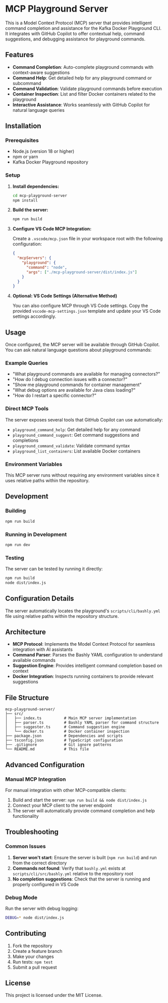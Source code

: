# MCP Playground Server

This is a Model Context Protocol (MCP) server that provides intelligent command completion and assistance for the Kafka Docker Playground CLI. It integrates with GitHub Copilot to offer contextual help, command suggestions, and debugging assistance for playground commands.

## Features

- **Command Completion**: Auto-complete playground commands with context-aware suggestions
- **Command Help**: Get detailed help for any playground command or subcommand  
- **Command Validation**: Validate playground commands before execution
- **Container Inspection**: List and filter Docker containers related to the playground
- **Interactive Assistance**: Works seamlessly with GitHub Copilot for natural language queries

## Installation

### Prerequisites

- Node.js (version 18 or higher)
- npm or yarn
- Kafka Docker Playground repository

### Setup

1. **Install dependencies:**
   ```bash
   cd mcp-playground-server
   npm install
   ```

2. **Build the server:**
   ```bash
   npm run build
   ```

3. **Configure VS Code MCP Integration:**
   
   Create a `.vscode/mcp.json` file in your workspace root with the following configuration:
   ```json
   {
     "mcpServers": {
       "playground": {
         "command": "node",
         "args": ["./mcp-playground-server/dist/index.js"]
       }
     }
   }
   ```

4. **Optional: VS Code Settings (Alternative Method)**
   
   You can also configure MCP through VS Code settings. Copy the provided `vscode-mcp-settings.json` template and update your VS Code settings accordingly.

## Usage

Once configured, the MCP server will be available through GitHub Copilot. You can ask natural language questions about playground commands:

### Example Queries

- "What playground commands are available for managing connectors?"
- "How do I debug connection issues with a connector?"
- "Show me playground commands for container management"
- "What debug options are available for Java class loading?"
- "How do I restart a specific connector?"

### Direct MCP Tools

The server exposes several tools that GitHub Copilot can use automatically:

- `playground_command_help`: Get detailed help for any command
- `playground_command_suggest`: Get command suggestions and completions  
- `playground_command_validate`: Validate command syntax
- `playground_list_containers`: List available Docker containers

### Environment Variables

This MCP server runs without requiring any environment variables since it uses relative paths within the repository.

## Development

### Building

```bash
npm run build
```

### Running in Development

```bash
npm run dev
```

### Testing

The server can be tested by running it directly:

```bash
npm run build
node dist/index.js
```

## Configuration Details

The server automatically locates the playground's `scripts/cli/bashly.yml` file using relative paths within the repository structure.

## Architecture

- **MCP Protocol**: Implements the Model Context Protocol for seamless integration with AI assistants
- **Command Parser**: Parses the Bashly YAML configuration to understand available commands
- **Suggestion Engine**: Provides intelligent command completion based on context
- **Docker Integration**: Inspects running containers to provide relevant suggestions

## File Structure

```
mcp-playground-server/
├── src/
│   ├── index.ts          # Main MCP server implementation
│   ├── parser.ts         # Bashly YAML parser for command structure
│   ├── suggester.ts      # Command suggestion engine
│   └── docker.ts         # Docker container inspection
├── package.json          # Dependencies and scripts
├── tsconfig.json         # TypeScript configuration
├── .gitignore            # Git ignore patterns
└── README.md             # This file
```

## Advanced Configuration

### Manual MCP Integration

For manual integration with other MCP-compatible clients:

1. Build and start the server: `npm run build && node dist/index.js`
2. Connect your MCP client to the server endpoint
3. The server will automatically provide command completion and help functionality

## Troubleshooting

### Common Issues

1. **Server won't start**: Ensure the server is built (`npm run build`) and run from the correct directory
2. **Commands not found**: Verify that `bashly.yml` exists at `scripts/cli/src/bashly.yml` relative to the repository root
3. **No completion suggestions**: Check that the server is running and properly configured in VS Code

### Debug Mode

Run the server with debug logging:

```bash
DEBUG=* node dist/index.js
```

## Contributing

1. Fork the repository
2. Create a feature branch
3. Make your changes
4. Run tests: `npm test`
5. Submit a pull request

## License

This project is licensed under the MIT License.